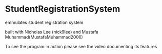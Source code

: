 # StudentRegistrationSystem

emmulates student registration system

built with Nicholas Lee (nick9lee) and Mustafa Muhammad(MustafaMuhammad2000)

To see the program in action please see the video documenting its features
